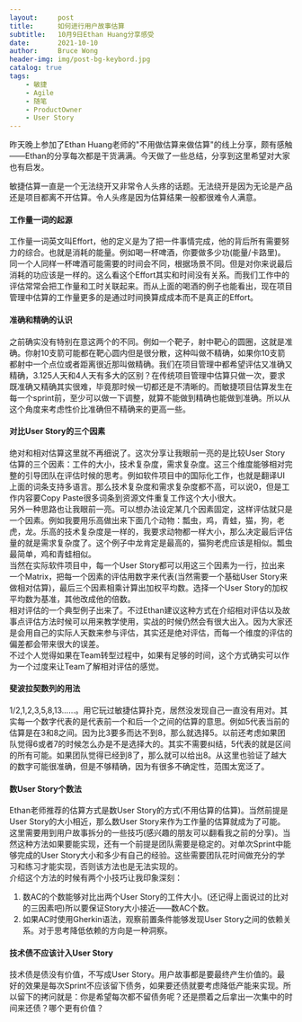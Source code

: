 ```yaml
---
layout:     post
title:      如何进行用户故事估算 
subtitle:   10月9日Ethan Huang分享感受
date:       2021-10-10
author:     Bruce Wong
header-img: img/post-bg-keybord.jpg
catalog: true
tags:
    - 敏捷
    - Agile
    - 随笔
    - ProductOwner
    - User Story
---
```


昨天晚上参加了Ethan Huang老师的"不用做估算来做估算"的线上分享，颇有感触——Ethan的分享每次都是干货满满。今天做了一些总结，分享到这里希望对大家也有启发。  

敏捷估算一直是一个无法绕开又非常令人头疼的话题。无法绕开是因为无论是产品还是项目都离不开估算。令人头疼是因为估算结果一般都很难令人满意。   

#### 工作量一词的起源  
工作量一词英文叫Effort，他的定义是为了把一件事情完成，他的背后所有需要努力的综合。也就是消耗的能量。例如喝一杯啤酒，你要做多少功(能量/卡路里)。同一个人同样一杯啤酒可能需要的时间会不同，根据场景不同。但是对你来说最后消耗的功应该是一样的。这么看这个Effort其实和时间没有关系。而我们工作中的评估常常会把工作量和工时关联起来。而从上面的喝酒的例子也能看出，现在项目管理中估算的工作量更多的是通过时间换算成成本而不是真正的Effort。  

#### 准确和精确的认识  
之前确实没有特别在意这两个的不同。例如一个靶子，射中靶心的圆圈，这就是准确。你射10支箭可能都在靶心圆内但是很分散，这种叫做不精确，如果你10支箭都射中一个点位或者距离很近那叫做精确。我们在项目管理中都希望评估又准确又精确，3.125人天和4人天有多大的区别？在传统项目管理中估算只做一次，要求既准确又精确其实很难，毕竟那时候一切都还是不清晰的。而敏捷项目估算发生在每一个sprint前，至少可以做一下调整，就算不能做到精确也能做到准确。所以从这个角度来考虑性价比准确但不精确来的更高一些。  

#### 对比User Story的三个因素  
绝对和相对估算这里就不再细说了。这次分享让我眼前一亮的是比较User Story估算的三个因素：工件的大小，技术复杂度，需求复杂度。这三个维度能够相对完整的引导团队在评估时候的思考。例如软件项目中的国际化工作，也就是翻译UI上面的词条支持多语言。那么技术复杂度和需求复杂度都不高，可以说0，但是工作内容要Copy Paste很多词条到资源文件重复工作这个大小很大。  
另外一种思路也让我眼前一亮。可以想办法设定某几个因素固定，这样评估就只是一个因素。例如我要用乐高做出来下面几个动物：瓢虫，鸡，青蛙，猫，狗，老虎，龙。乐高的技术复杂度是一样的，我要求动物都一样大小，那么决定最后评估量的就是需求复杂度了。这个例子中龙肯定是最高的，猫狗老虎应该是相似。瓢虫最简单，鸡和青蛙相似。  
当然在实际软件项目中，每一个User Story都可以用这三个因素为一行，拉出来一个Matrix，把每一个因素的评估用数字来代表(当然需要一个基础User Story来做相对估算)，最后三个因素相乘计算出加权平均数。选择一个User Story的加权平均数为基准，其他改成他的倍数。  
相对评估的一个典型例子出来了。不过Ethan建议这种方式在介绍相对评估以及故事点评估方法时候可以用来教学使用，实战的时候仍然会有很大出入。因为大家还是会用自己的实际人天数来参与评估，其实还是绝对评估，而每一个维度的评估的偏差都会带来很大的误差。  
不过个人觉得如果在Team转型过程中，如果有足够的时间，这个方式确实可以作为一个过度来让Team了解相对评估的感觉。  

#### 斐波拉契数列的用法  
1/2,1,2,3,5,8,13......。用它玩过敏捷估算扑克，居然没发现自己一直没有用对。其实每一个数字代表的是代表前一个和后一个之间的估算的意思。例如5代表当前的估算是在3和8之间。因为比3要多而达不到8，那么就选择5。以前还考虑如果团队觉得6或者7的时候怎么办是不是选择大的。其实不需要纠结，5代表的就是区间的所有可能。如果团队觉得已经到8了，那么就可以给出8。从这里也验证了越大的数字可能很准确，但是不够精确，因为有很多不确定性，范围太宽泛了。  

#### 数User Story个数法  
Ethan老师推荐的估算方式是数User Story的方式(不用估算的估算)。当然前提是User Story的大小相近，那么数User Story来作为工作量的估算就成为了可能。这里需要用到用户故事拆分的一些技巧(感兴趣的朋友可以翻看我之前的分享)。当然这种方法如果要能实现，还有一个前提是团队需要是稳定的。对单次Sprint中能够完成的User Story大小和多少有自己的经验。这些需要团队花时间做充分的学习和练习才能实现，否则该方法也是无法实现的。  
介绍这个方法的时候有两个小技巧让我印象深刻：
1. 数AC的个数能够对比出两个User Story的工件大小。(还记得上面说过的比对的三因素吧)所以要保证Story大小接近——数AC个数。  
2. 如果AC时使用Gherkin语法，观察前置条件能够发现User Story之间的依赖关系。对于思考降低依赖的方向是一种洞察。  

#### 技术债不应该计入User Story  
技术债是债没有价值，不写成User Story。用户故事都是要最终产生价值的。最好的效果是每次Sprint不应该留下债务，如果要还债就要考虑降低产能来实现。所以留下的拷问就是：你是希望每次都不留债务呢？还是攒着之后拿出一次集中的时间来还债？哪个更有价值？  

